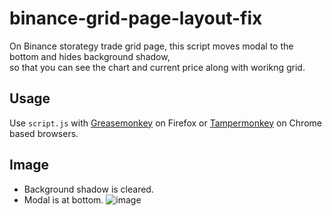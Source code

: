# binance-grid-page-layout-fix
On Binance storategy trade grid page, this script moves modal to the bottom and hides background shadow,<br>
so that you can see the chart and current price along with worikng grid.

## Usage
Use `script.js` with [Greasemonkey](https://addons.mozilla.org/en-US/firefox/addon/greasemonkey/) on Firefox or [Tampermonkey](https://chrome.google.com/webstore/detail/tampermonkey/dhdgffkkebhmkfjojejmpbldmpobfkfo?hl=en) on Chrome based browsers.

## Image
- Background shadow is cleared.
- Modal is at bottom.
![image](https://user-images.githubusercontent.com/33177050/140255313-90e1ac21-87c6-4c9d-96f5-2cfa20266a02.png)
